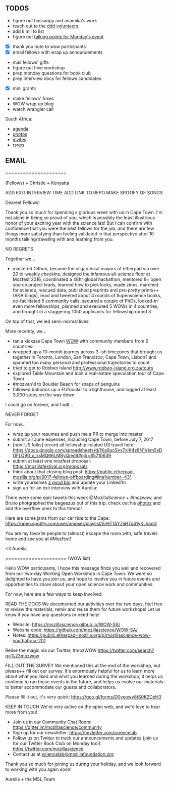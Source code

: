 
## TODOS

* figure out hassanpy and anamika's work
* reach out to the [ddd volunteers](https://docs.google.com/spreadsheets/d/1VPJeL07VETcq0_Lk3KjfjI_wgegLRT9Q-FXBnKUwfaA/edit#gid=1344874959)
* add k mil to list
* figure out [talking points for Monday's event](https://docs.google.com/document/d/1GhhraWGXXpotWGo-o79WljQiUqLUIfAEbXccvd7OKeM/edit?ts=5943edc3)
* [x] thank you note to wow participants
* [x] email fellows with wrap up announcements
* mail fellows' gifts
* figure out hive workshop
* prep monday questions for book club
* prep interview docs for fellows candidates
* [x] mini grants
* make fellows' foxes
* WOW wrap up blog
* watch wrangler call

South Africa:

* [agenda](https://public.etherpad-mozilla.org/p/2017-fellows-offboarding)
* [photos](https://photos.google.com/share/AF1QipPRh4R_mrIme8o9UsHnTz307eZ70URmBv8kjqL4P92eNPXqEoN3IHIqqr2Ga2y4Cg?key=Tk41VXBSY0E5VEdLUElrZFRNOUY1bFZLbTl2T2NB)
* [invites](https://docs.google.com/spreadsheets/d/1nHE8LcygnmVwz40AoEg7GjUo0F8srPf_x9cad-Yu1gQ/edit#gid=0)
* [rsvps](https://docs.google.com/spreadsheets/d/1-xJLjmLNeog6JSdrokWbkWIXxD6QCAEYERhSfz-yMRg/edit#gid=220175222)

## EMAIL

=====================

(Fellows) + Christie + Kenyatta

ADD EXIT INTERVIEW TIME
ADD LINK TO REPO
MAKE SPOTIFY OF SONGS

Dearest Fellows!

Thank you so much for spending a glorious week with us in Cape Town. I'm not alone in being so proud of you, which is possibly the least illustrious honor of your exciting year with the science lab! But I can confirm with confidence that you were the best fellows for the job, and there are few things more satisfying than feeling validated in that perspective after 10 months talking/traveling with and learning from you. 

NO REGRETS

Together we...

* mastered Github, became the oligarchical mayors of etherpad via over 20 bi-weekly checkins, designed the infamous all-science floor at Mozfest 2016, coordinated a 48hr global hackathon, mentored 8+ open source project leads, learned how to pick locks, made zines, marched for science, rescued data, published preprints and pre-pretty prints++ (AKA blogs), read and tweeted about 4 rounds of #openscience books, co-facilitated 5 community calls, secured a couple of PhDs, locked-in even more fellowships, planned and executed 5 WOWs in 4 countries, and brought in a staggering 1050 applicants for fellowship round 3

On top of that, we led semi-normal lives!

More recently, we...

* ran a kickass Cape Town [WOW](https://mozillascience.github.io/WOW-SA/) with community members from 6 countries!
* wrapped up a 10-month journey across 3-ish timezones that brought us together in Toronto, London, San Francisco, Cape Town, Lisbon? and spanned too many personal and professional trajectories to count
* tried to get to Robben Island http://www.robben-island.org.za/tours
* explored Table Mountain and took a real-estate speculation tour of Cape Town
* #mozvan'd to Boulder Beach for snaps of penguins
* followed baboons up a FUNicular to a lighthouse, and logged at least 3,000 steps on the way down

I could go on forever, and I will...

NEVER FORGET

For now...

* wrap up your resumes and push me a PR to merge into master
* submit all June expenses, including Cape Town, before July 7, 2017
* [non-US folks] record all fellowship-related US travel here: https://docs.google.com/spreadsheets/d/1Ka9uoSvx7xlK4z8N1Vkm5xDUFLQ90_u_ssMQ66LMByQ/edit#gid=85710639 
* submit at least one mozfest proposal: https://mozillafestival.org/proposals
* think about that closing blog post: https://public.etherpad-mozilla.org/p/2017-fellows-offboarding#lineNumber=431
* write yourselves [a good bio](https://drive.google.com/open?id=0BwzRIYyom644STdadllXaGVibHc) and update your Linked'In
* sign up for an exit interview with Aurelia: 

There were some epic tweets this week @MozillaScience + #mozwow, and Bruno photgraphed the begeezus out of this trip, check out his [photos](https://photos.google.com/share/AF1QipPRh4R_mrIme8o9UsHnTz307eZ70URmBv8kjqL4P92eNPXqEoN3IHIqqr2Ga2y4Cg?key=Tk41VXBSY0E5VEdLUElrZFRNOUY1bFZLbTl2T2NB) and add the overflow ones to this thread!

Here are some jams from our car ride to the Cape: 
https://open.spotify.com/user/amoser/playlist/5rHT14YZiiH7u41yKLVanG

You are my favorite people to (almost) escape the room with; safe travels home and see you at #Mozfest!

<3
Aurelia


=====================
(WOW list)

Hello WOW participants, 
I hope this message finds you well and recovered from our two-day Working Open Workshop in Cape Town. We were so delighted to have you join us, and hope to involve you in future events and opportunities to share about your open science work and communities.

For now, here are a few ways to keep involved:

READ THE DOCS
We documented our activities over the two days, feel free to review the materials, remix and reuse them for future workshops! Let us know if you have any questions or need help!

* Website: https://mozillascience.github.io/WOW-SA/
* Website code: https://github.com/mozillascience/WOW-SA/
* Notes: https://public.etherpad-mozilla.org/p/mozillascience-wow-southafrica-201

Relive the magic via our Twitter, #mozWOW https://twitter.com/search?q=%23mozwow


FILL OUT THE SURVEY
We mentioned this at the end of the workshop, but please++ fill out our survey. It's enormously helpful for us to learn more about what you liked and what you learned during the workshop; it helps us continue to run these events in the future, and helps us evolve our materials to better accommodate our guests and collaborators.

Please fill it out, it's very quick: https://goo.gl/forms/D0yeowv8tS0K2DeH3

KEEP IN TOUCH
We're very active on the open web, and we'd love to hear more from you!

* Join us in our Community Chat Room: https://gitter.im/mozillascience/community
* Sign up for our newsletter: https://tinyletter.com/sciencelab
* Follow us on Twitter to track our announcements and updates (join us for our Twitter Book Club on Monday too!): https://twitter.com/mozillascience
* Contact us at sciencelab@mozillafoundation.org


Thank you so much for joining us during your holiday, and we look forward to working with you again soon!

Aurelia + the MSL Team



